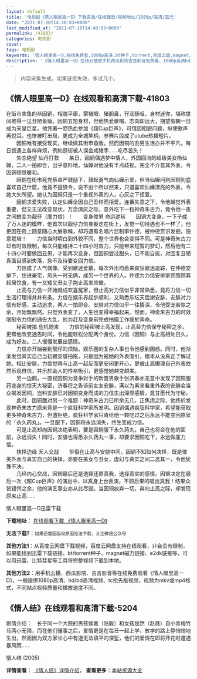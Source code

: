 ```yaml
---
layout: default
title: '电视剧《情人眼里高一D》下载资源/在线播放/视频地址/1080p/高清/蓝光'
date: "2021-07-10T14:40:03+0800"
last_modified_at: "2021-07-10T14:40:03+0800"
permalink: /41803/
categories: 电视剧
cover:
tags: 电视剧
keywords: '情人眼里高一D,在线免费看,1080p高清,bt种子,torrent,百度云盘,magnet,磁力链,迅雷下载资源'
description: '《情人眼里高一D》在线云播放手机西瓜影院吉吉影音免费看，1080p高清bd/hd未删减完整版和tc抢先枪版，mkv/mp4格式，附带bt/torrent种子、magnet/磁力链、百度云盘、网盘资源迅雷下载链接'
---
```


>内容采集生成，如果链接失效，多试几个。


## 《情人眼里高一D》在线观看和高清下载-41803

在街市卖鱼的恭因铜，相貌平庸，蒙猪眼，猪胆鼻，孖润肠咀，身材迷你，堪称世间难得一见丑陋鱼贩。因铜五短身材，但他热爱歌唱，志向却远大，期望有朝一日成为天皇巨星。他凭著一腔热血参加《超Cup巨声》，可惜因相貌问题，纵使歌声再悦耳，也惨被叮出局，更成为全城笑柄，参赛片段成了utube热播短片。<br />　　因铜唯有接受现实，继续做其街市鱼贩。然而因铜的丑男生活亦并不平凡，每日皆遇上各样麻烦，例如逛街被人误会咸猪手&hellip;…吃尽苦头！<br />　　失恋绝望 仙丹打救　　某日，因铜偶遇梦中情人，外国回流的超级美女杨仙嬅，二人一拍即合，出乎意料地，仙嬅对他没有半点歧视，完全不介意其外表，令因铜顿觉暖和。<br />　　因铜在街市死党蔡卓严鼓励下，鼓起勇气向仙嬅示爱，但当仙嬅问到因铜到底喜欢自己什麼，他竟不擅辞令，说不出个所以然来，只道喜欢仙嬅漂亮的外表，令她大失所望。她认为因铜只是一个重视外表的人，心灰之下拒爱。<br />　　因铜求爱失败，认定仙嬅全因自己丑样而拒爱。连番失意之下，令他越觉外表重要，但又无法改变现状，万念俱灰之际，意外吃下一粒神奇朱古力，竟令他一夜之间蜕变为靓仔（廑力信）！　　变身俊男 命运逆转　　因铜大变身，一下子成了万人迷的模样，他首次以靓仔力信身躯走在街上，发觉一切待遇也不一样了，他更因在街上随意随心大展歌喉，却巧遇有名唱片监制李仲德，被仲德赏识发掘，锐意栽培！　　力信当时明白到外貌不同，整个世界也会变得不同。可是神奇朱古力却有时效限制，每次只能维持二十四小时效力，只能带来短暂的梦幻，然后他有二十四小时要做回丑男，才能再次变身，但因铜尝过甜头，已不能自拔，对回复丑陋真面目感到失落，急不及待要变回力信。<br />　　力信成了人气偶像，受到歌迷爱戴，每次外出均惹来疯狂歌迷追踪，在仲德安排下，住进豪宅，风头一时无俩，成另一个世界的人。仲德为力信安排家佣照顾其起居饮食，有一又矮又丑女子荆止高来应徵。<br />　　止高与力信一开始就成欢喜冤家，但止高对力信似乎非常熟悉，竟将力信一切生活打理得井井有条。力信在娱乐界起步顺利，又熟悉乐坛天后谢安腓，安腓对力信有好感，主动追求，两人一拍即合。安腓对力信似乎一往情深，令他受宠若惊之余，开始飘飘然。只觉外表变了，人生也变得幸福起来。然而，神奇朱古力的时效限制令力信的通告大乱，他为赶及变身前完成拍摄工作疲於奔命。<br />　　秘密被揭 危机随来　　力信的秘密被止高发现，止高替力信保守秘密之余，更帮他改变通告时间，令他能轻松分配两个身份。力信（因铜）与止高相处日久，成为好友。二人慢慢发展出感情。<br />　　力信亦开始尝到靓仔的烦恼，娱乐圈的复杂人事也令他感到困惑。同时，他渐渐发觉其实自己当初跟安腓拍拖，只是因为被她的外表吸引，根本从没真正了解过她。相比安腓，力信觉得与止高一起反而更安闲更开心，更被止高懒理自己外表依然乐观自信，并乐於助人的性格吸引，更感觉她越变越美。<br />　　另一边厢，一直视因铜为竞争对手的新晋男歌手张济春亦无意中发现了因铜服药变身的惊天大秘密，济春将之告诉前女友安腓，满以为素来看重外表的安腓会当众揭发因铜，岂料安腓已对因铜变身而成的力信生出深厚感情，竟甘愿代为守秘。<br />　　此时，因铜面对另一个难题：神奇朱古力已所余无几，正焦虑之际，他终於发现神奇朱古力原来竟是一个疯狂科学家所发明。因铜偶遇疯狂科学家，希望能获取更多神奇朱古力，但遭拒绝，疯狂科学家只肯给他一颗吃过之后永远不能变回原状的「永久药丸」。一旦服下，因铜将永远消失，终生变成力信。<br />　　可是止高却向因铜决绝表明，要是因铜服下永久药丸，自己也将会在他的面前，永远消失！同时，安腓也得悉永久药丸一事，却要求因铜吃下，永远做廑力信。<br />　　抉择边缘 天人交战　　徘徊在止高与安腓中间，因铜不知如何决择，既是俊美外表与真实自己的抉择，亦要在美女与丑女，虚幻与真实之间二选其一，令他犹豫不决。<br />　　几经内心交战，因铜最后还是选择还原真我，选择真实的感情。因铜决定在最后一次《超Cup巨声》的演出中，以真身上台表演，不顾后果的唱出真我！结果众皆错愕之余，他的演艺事业亦从此尽毁。当因铜放弃一切，奔向止高之际，却发现原来止高……


情人眼里高一D迅雷下载

**下载地址**： [在线观看下载 《情人眼里高一D》](https://www.993dy.com//vod-detail-id-10465.html) 


**无法下载?**：`如果迅雷因版权原因无法下载，关注微信公众号 `

**其他方法1**：从百度云网盘下载视频，百度云网盘支持在线观看，非会员有限制，如果能找到迅雷下载链接、bt/torrent种子、magnet磁力链接、e2dk链接等，可以用迅雷、比特彗星等工具将完整视频下载到本地。

**其他方法2**：用手机云播、西瓜影院、吉吉影音等在线免费观看《情人眼里高一D》，一般提供1080p高清、hd/bd高清视频、tc抢先版视频，视频为mkv或mp4格式，不同站点视频质量和播放速度不同。


## 《情人结》在线观看和高清下载-5204

剧情介绍：　长于同一个大院的男孩侯嘉（陆毅）和女孩屈然（赵薇）自小青梅竹马两小无猜，而在他们懂事之后，爱情更是在每日一起上学、放学的路上静悄悄地生出，然而因为双方家长心中有道无法填平的深堑，他们的爱情在即将开花时遭遇暴风雨……


情人结 (2005)

**详情查看**： [《情人结》详情介绍](/movie/5204/)， **查看更多**：[本站资源大全](/movie/t/all/)

